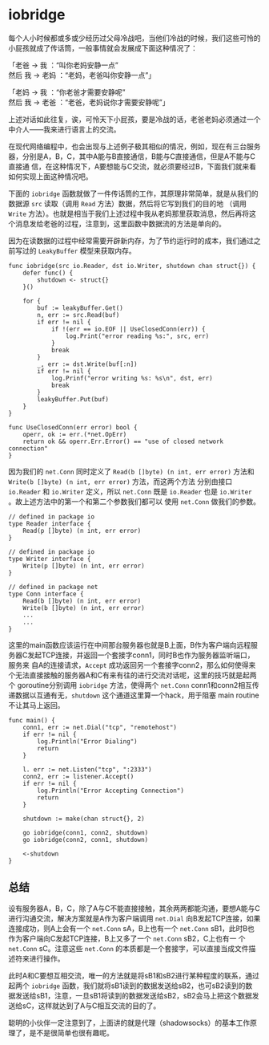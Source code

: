 # iobridge

  每个人小时候都或多或少经历过父母冷战吧，当他们冷战的时候，我们这些可怜的小屁孩就成了传话筒，一般事情就会发展成下面这种情况了：

  「老爸 -> 我 ：“叫你老妈安静一点”   
    然后
   我 -> 老妈 ：“老妈，老爸叫你安静一点”」
 
  「老妈 -> 我 ：“你老爸才需要安静呢”   
    然后 
   我 -> 老爸 ：“老爸，老妈说你才需要安静呢”」

  上述对话如此往复，诶，可怜天下小屁孩，要是冷战的话，老爸老妈必须通过一个中介人——我来进行语言上的交流。

  在现代网络编程中，也会出现与上述例子极其相似的情况，例如，现在有三台服务器，分别是A，B，C，其中A能与B直接通信，B能与C直接通信，但是A不能与C直接通
信，在这种情况下，A要想能与C交流，就必须要经过B，下面我们就来看如何实现上面这种情况吧。

  下面的 `iobridge` 函数就做了一件传话筒的工作，其原理非常简单，就是从我们的数据源 `src` 读取（调用 `Read` 方法）数据，然后将它写到我们的目的地
（调用 `Write` 方法）。也就是相当于我们上述过程中我从老妈那里获取消息，然后再将这个消息发给老爸的过程，注意到，这里函数中数据流的方法是单向的。

  因为在读数据的过程中经常需要开辟新内存，为了节约运行时的成本，我们通过之前写过的 `LeakyBuffer` 模型来获取内存。

```golang
func iobridge(src io.Reader, dst io.Writer, shutdown chan struct{}) {
    defer func() {
        shutdown <- struct{}
    }()
    
    for {
        buf := leakyBuffer.Get()
        n, err := src.Read(buf)
        if err != nil {
            if !(err == io.EOF || UseClosedConn(err)) {
                log.Print("error reading %s:", src, err)
            }
            break
        }
        _, err := dst.Write(buf[:n])
        if err != nil {
            log.Prinf("error writing %s: %s\n", dst, err)
            break
        }
        leakyBuffer.Put(buf)
    }
}

func UseClosedConn(err error) bool {
    operr, ok := err.(*net.OpErr)
    return ok && operr.Err.Error() == "use of closed network connection"
}
```

  因为我们的 `net.Conn` 同时定义了 `Read(b []byte) (n int, err error)` 方法和 `Write(b []byte) (n int, err error)` 方法，而这两个方法
分别由接口 `io.Reader` 和 `io.Writer` 定义，所以 `net.Conn` 既是 `io.Reader` 也是 `io.Writer` 。故上述方法中的第一个和第二个参数我们都可以
使用 `net.Conn` 做我们的参数。

```golang
// defined in package io
type Reader interface {
    Read(p []byte) (n int, err error)
}

// defined in package io
type Writer interface {
    Write(p []byte) (n int, err error)
}

// defined in package net
type Conn interface {
    Read(b []byte) (n int, err error)
    Write(b []byte) (n int, err error)
    ...
    ...
}
```

  这里的main函数应该运行在中间那台服务器也就是B上面，B作为客户端向远程服务器C发起TCP连接，并返回一个套接字conn1，同时B也作为服务器监听端口，服务来
自A的连接请求，`Accept` 成功返回另一个套接字conn2，那么如何使得来个无法直接接触的服务器A和C有来有往的进行交流对话呢，这里的技巧就是起两个
goroutine分别调用 `iobridge` 方法，使得两个 `net.Conn` conn1和conn2相互传递数据以互通有无，`shutdown` 这个通道这里算一个hack，用于阻塞
main routine 不让其马上返回。

```golang
func main() {
    conn1, err := net.Dial("tcp", "remotehost")
    if err != nil {
        log.Println("Error Dialing")
        return
    }

    l. err := net.Listen("tcp", ":2333")
    conn2, err := listener.Accept()
    if err != nil {
        log.Println("Error Accepting Connection")
        return
    }

    shutdown := make(chan struct{}, 2)

    go iobridge(conn1, conn2, shutdown)
    go iobridge(conn2, conn1, shutdown)

    <-shutdown
}
```

## 总结
  设有服务器A，B，C，除了A与C不能直接接触，其余两两都能沟通，要想A能与C进行沟通交流，解决方案就是A作为客户端调用 `net.Dial` 向B发起TCP连接，如果
连接成功，则A上会有一个 `net.Conn` sA，B上也有一个 `net.Conn` sB1，此时B也作为客户端向C发起TCP连接，B上又多了一个 `net.Conn` sB2，C上也有一
个`net.Conn` sC。注意这些 `net.Conn` 的本质都是一个套接字，可以直接当成文件描述符来进行操作。

  此时A和C要想互相交流，唯一的方法就是将sB1和sB2进行某种程度的联系，通过起两个 `iobridge` 函数，我们就将sB1读到的数据发送给sB2，也可sB2读到的数
据发送给sB1，注意，一旦sB1将读到的数据发送给sB2，sB2会马上把这个数据发送给sC，这样就达到了A与C相互交流的目的了。

  聪明的小伙伴一定注意到了，上面讲的就是代理（shadowsocks）的基本工作原理了，是不是很简单也很有趣呢。
  
